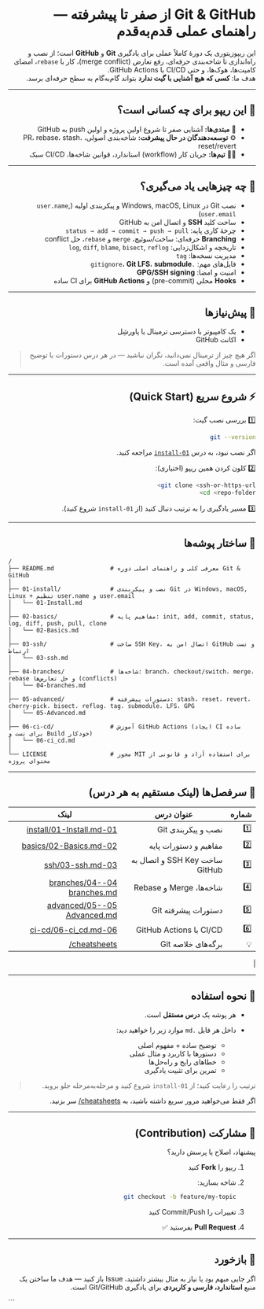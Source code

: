 
<div dir="rtl" align="right">

# Git & GitHub از صفر تا پیشرفته — راهنمای عملی قدم‌به‌قدم

این ریپوزیتوری یک دورهٔ کاملاً عملی برای یادگیری **Git** و **GitHub** است؛ از نصب و راه‌اندازی تا شاخه‌بندی حرفه‌ای، رفع تعارض (merge conflict)، کار با `rebase`، امضای کامیت‌ها، هوک‌ها، و حتی CI/CD با GitHub Actions.  
هدف ما: **کسی که هیچ آشنایی با گیت ندارد** بتواند گام‌به‌گام به سطح حرفه‌ای برسد.

---

## 👥 این ریپو برای چه کسانی است؟
- 🧩 **مبتدی‌ها:** آشنایی صفر تا شروع اولین پروژه و اولین push به GitHub  
- ⚙️ **توسعه‌دهندگان در حال پیشرفت:** شاخه‌بندی اصولی، PR، rebase، stash، reset/revert  
- 🧑‍💻 **تیم‌ها:** جریان کار (workflow) استاندارد، قوانین شاخه‌ها، CI/CD سبک  

---

## 🧠 چه چیزهایی یاد می‌گیری؟
- نصب Git در Windows, macOS, Linux و پیکربندی اولیه (`user.name`, `user.email`)  
- ساخت کلید **SSH** و اتصال امن به GitHub  
- چرخهٔ کاری پایه: `status → add → commit → push → pull`  
- **Branching** حرفه‌ای: ساخت/سوئیچ، `merge` و `rebase`، حل conflict  
- تاریخچه و اشکال‌زدایی: `log`, `diff`, `blame`, `bisect`, `reflog`  
- مدیریت نسخه‌ها: `tag`  
- فایل‌های مهم: `.gitignore`، **Git LFS**، **submodule**  
- امنیت و امضا: **GPG/SSH signing**  
- **Hooks** محلی (pre-commit) و **GitHub Actions** برای CI ساده  

---

## 🧰 پیش‌نیازها
- یک کامپیوتر با دسترسی ترمینال یا پاورشِل  
- اکانت GitHub  

> اگر هیچ چیز از ترمینال نمی‌دانید، نگران نباشید — در هر درس دستورات با توضیح فارسی و مثال واقعی آمده است.

---

## ⚡ شروع سریع (Quick Start)

1️⃣ بررسی نصب گیت:
```bash
git --version
````

اگر نصب نبود، به درس [`01-install`](./Farsi_version/01-install/01-Install.md) مراجعه کنید.

2️⃣ کلون کردن همین ریپو (اختیاری):

```bash
git clone <ssh-or-https-url>
cd <repo-folder>
```

3️⃣ مسیر یادگیری را به ترتیب دنبال کنید (از `01-install` شروع کنید).

---

## 📁 ساختار پوشه‌ها

<div dir="ltr" align="left">

```
/
├── README.md                # معرفی کلی و راهنمای اصلی دوره Git & GitHub
│
├── 01-install/              # نصب و پیکربندی Git در Windows, macOS, Linux + تنظیم user.name و user.email
│   └── 01-Install.md
│
├── 02-basics/               # مفاهیم پایه: init, add, commit, status, log, diff, push, pull, clone
│   └── 02-Basics.md
│
├── 03-ssh/                  # ساخت SSH Key، اتصال امن به GitHub و تست ارتباط
│   └── 03-ssh.md
│
├── 04-branches/             # شاخه‌ها: branch، checkout/switch، merge، rebase و حل تعارض‌ها (conflicts)
│   └── 04-branches.md
│
├── 05-advanced/             # دستورات پیشرفته: stash، reset، revert، cherry-pick، bisect، reflog، tag، submodule، LFS، GPG
│   └── 05-Advanced.md
│
├── 06-ci-cd/                # آموزش GitHub Actions (ایجاد CI ساده برای تست و Build خودکار)
│   └── 06-ci_cd.md
│
└── LICENSE                  # مجوز MIT برای استفاده آزاد و قانونی از محتوای پروژه
```

</div>

---
## 🧭 سرفصل‌ها (لینک مستقیم به هر درس)

| شماره | عنوان درس                      | لینک                                                                 |
|--------|--------------------------------|----------------------------------------------------------------------|
| 1️⃣   | نصب و پیکربندی Git             | [01-install/01-Install.md](./Farsi_version/01-install/01-Install.md) |
| 2️⃣   | مفاهیم و دستورات پایه          | [02-basics/02-Basics.md](./Farsi_version/02-Basics/02-Basics.md)   |
| 3️⃣   | ساخت SSH Key و اتصال به GitHub | [03-ssh/03-ssh.md](./Farsi_version/03-ssh/03-ssh.md)               |
| 4️⃣   | شاخه‌ها، Merge و Rebase        | [04-branches/04-branches.md](./Farsi_version/04-branches/04-branches.md) |
| 5️⃣   | دستورات پیشرفته Git            | [05-advanced/05-Advanced.md](./Farsi_version/05-advanced/05-Advanced.md) |
| 6️⃣   | CI/CD با GitHub Actions         | [06-ci-cd/06-ci_cd.md](./Farsi_version/06-ci-cd/06-ci_cd.md)       |
| 💡   | برگه‌های خلاصه Git             | [cheatsheets/](./Farsi_version/cheatsheets/)                        |
|

---

## 🧩 نحوه استفاده

* هر پوشه یک **درس مستقل** است.
* داخل هر فایل `.md` موارد زیر را خواهید دید:

  * توضیح ساده + مفهوم اصلی
  * دستورها با کاربرد و مثال عملی
  * خطاهای رایج و راه‌حل‌ها
  * تمرین برای تثبیت یادگیری

> ترتیب را رعایت کنید؛ از `01-install` شروع کنید و مرحله‌به‌مرحله جلو بروید.

اگر فقط می‌خواهید مرور سریع داشته باشید، به [cheatsheets/](./cheatsheets/) سر بزنید.

---

## 🤝 مشارکت (Contribution)

پیشنهاد، اصلاح یا پرسش دارید؟

1. ریپو را **Fork** کنید
2. شاخه بسازید:

   ```bash
   git checkout -b feature/my-topic
   ```
3. تغییرات را Commit/Push کنید
4. **Pull Request** بفرستید ✅

---

## 💬 بازخورد

اگر جایی مبهم بود یا نیاز به مثال بیشتر داشتید،
Issue باز کنید — هدف ما ساختن یک منبع **استاندارد، فارسی و کاربردی** برای یادگیری Git/GitHub است.

</div>
```
